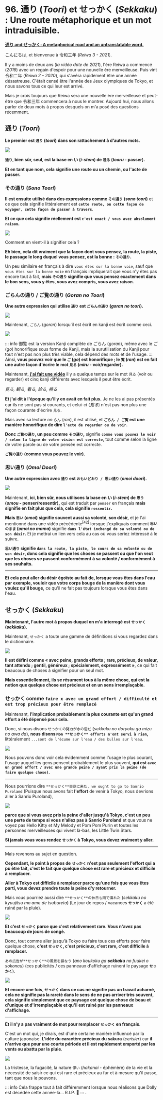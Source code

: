 # **96. 通り (*Toori*) et せっかく (*Sekkaku*) : Une route métaphorique et un mot intraduisible.**

[**通り and せっかく: A metaphorical road and an untranslatable word.**](https://www.youtube.com/watch?v=G3qc0esEbvE&ab_channel=OrganicJapanesewithCureDolly)

こんにちは, et bienvenue à 令和三年 (*Reiwa 3 - 2021*).

Il y a moins de deux ans (*la vidéo date de 2021*), l'ère Reiwa a commencé (*2019*) avec un regain d'espoir pour une nouvelle ère merveilleuse. Puis vint 令和二年 (*Reiwa 2 - 2020*), qui s'avéra rapidement être une année désastreuse. C'était censé être l'année des Jeux olympiques de Tokyo, et nous savons tous ce qui leur est arrivé.

Mais je crois toujours que Reiwa sera une nouvelle ère merveilleuse et peut-être que 令和三年 commencera à nous le montrer. Aujourd'hui, nous allons parler de deux mots à propos desquels on m'a posé des questions récemment.

## 通り (*Toori*)

**Le premier est `通り` (*toori*) dans son rattachement à d'autres mots.**

![](../media/image1001.webp)

**`通り`, bien sûr, seul, est la base en い (*i-stem*) de `通る` (*tooru* - passer).**

**Et en tant que nom, cela signifie une route ou un chemin, ou l'acte de passer.**

### その通り (*Sono Toori*)

**Il est ensuite utilisé dans des expressions comme `その通り` (*sono toori*)** et ce que cela signifie littéralement est **`cette route, ou cette façon de voyager, cette façon de passer à travers`**.

**Et ce que cela signifie réellement est `c'est exact / vous avez absolument raison`.**

![](../media/image289.webp)

Comment en vient-il à signifier cela ?

**Eh bien, cela dit vraiment que la façon dont vous pensez, la route, la piste, le passage le long duquel vous pensez, est la bonne : `その通り`.**

Un peu similaire en français à dire `vous êtes sur la bonne voie`, sauf que `vous êtes sur la bonne voie` en français impliquerait que vous n'y êtes pas encore tout à fait, **mais `その通り` signifie que vous pensez exactement dans le bon sens, vous y êtes, vous avez compris, vous avez raison.**

### ごらんの通り / ご覧の通り (*Goran no Toori*)

**Une autre expression qui utilise `通り` est `ごらんの通り` (*goran no toori*).**

![](../media/image168.webp)

Maintenant, `ごらん` (*goran*) lorsqu'il est écrit en kanji est écrit comme ceci.

![](../media/image450.webp)

::: info
御覧 est la version Kanji complète de ごらん (*goran*), même avec le ご (*go*) honorifique sous forme de Kanji, mais la surutilisation du Kanji pour tout n'est pas non plus très viable, cela dépend des mots et de l'usage.
:::
Ainsi, **vous pouvez voir que le `ご` (*go*) est honorifique ; le `覧` (*ran*) est en fait une autre façon d'écrire le mot `見る` (*miru* - voir/regarder).**

Maintenant, [**j'ai fait une vidéo**](https://www.youtube.com/watch?v=6Kh1AJx77Ng) il y a quelque temps sur le mot `見る` (voir ou regarder) et cinq kanji différents avec lesquels il peut être écrit.

*見る, 観る, 看る, 診る, 視る*

**Et j'ai dit à l'époque qu'il y en avait en fait plus.** Je ne les ai pas présentés car ils ne sont pas si courants, et celui-ci (*覧る*) n'est pas non plus une façon courante d'écrire `見る`.

Mais avec sa lecture *on* `らん` (*ran*), il est utilisé, et **`ごらん / ご覧` est une manière honorifique de dire `l'acte de regarder ou de voir`.**

**Donc `ご覧の通り`, un peu comme `その通り`,** signifie **`comme vous pouvez le voir / selon la ligne de votre vision est correcte`,** tout comme selon la ligne de votre parole ou de votre pensée est correcte.

**`ご覧の通り` (comme vous pouvez le voir).**

### 思い通り (*Omoi Doori*)

**Une autre expression avec `通り` est `おもいどおり / 思い通り` (*omoi doori*).**

![](../media/image291.webp)

Maintenant, **ici, bien sûr, nous utilisons la base en い (*i-stem*) de `思う` (*omou* - penser/ressentir),** qui est traduit par `penser` en français **mais signifie en fait plus que cela, cela signifie `ressentir`.**

**Mais `思い` (*omoi*) signifie souvent aussi sa volonté, son désir,** et je l'ai mentionné dans une vidéo précédente<sup>[[42]](./42-basic-word-confusion-まま.md)</sup> lorsque j'expliquais comment **`思いのまま` (*omoi no mama*)** signifie **`dans l'état inchangé de sa volonté ou de son désir`.** Et je mettrai un lien vers cela au cas où vous seriez intéressé à le suivre.

**`思い通り` signifie `dans la route, la piste, le cours de sa volonté ou de son désir`, donc cela signifie que les choses se passent ou que l'on veut que les choses se passent conformément à sa volonté / conformément à ses souhaits.**

---

**Et cela peut aller du désir égoïste au fait de, lorsque vous êtes dans l'eau par exemple, vouloir que votre corps bouge de la manière dont vous voulez qu'il bouge,** ce qu'il ne fait pas toujours lorsque vous êtes dans l'eau.

## せっかく (*Sekkaku*)

**Maintenant, l'autre mot à propos duquel on m'a interrogé est `せっかく` (*sekkaku*).**

Maintenant, `せっかく` a toute une gamme de définitions si vous regardez dans le dictionnaire.

![](../media/image507.webp)

**Il est défini comme « avec peine, grands efforts ; rare, précieux, de valeur, tant attendu ; gentil, généreux ; spécialement, expressément »,** ce qui fait beaucoup de choses à signifier pour un seul mot.

**Mais essentiellement, ils se résument tous à la même chose, qui est la notion que quelque chose est précieux et en un sens irremplaçable.**

### せっかく comme `faire x avec un grand effort / difficulté et est trop précieux pour être remplacé`

Maintenant, **l'implication probablement la plus courante est qu'un grand effort a été dépensé pour cela.**

Donc, si nous disons `せっかくの努力が水の泡だ` (*sekkaku no doryoku ga mizu no awa da*), **nous disons `Mon **せっかく** efforts n'ont servi à rien`,** littéralement `...sont de l'écume sur l'eau / des bulles sur l'eau`.

![](../media/image776.webp)

Nous pouvons donc voir cela évidemment comme l'usage le plus courant, l'usage auquel les gens pensent probablement le plus souvent, **qui est `avec un grand effort / avec une grande peine / ayant pris la peine (de faire quelque chose)`.**

---

Nous pourrions dire `**せっかく**東京に来た, we ought to go to Sanrio Puroland` (Puisque nous avons fait **l'effort** de venir à Tokyo, nous devrions aller à Sanrio Puroland),

![](../media/image768.webp)

**parce que si vous avez pris la peine d'aller jusqu'à Tokyo, c'est un peu une perte de temps si vous n'allez pas à Sanrio Puroland** et que vous ne voyez pas Hello Kitty et My Melody et Pom Pom Purin et toutes les personnes merveilleuses qui vivent là-bas, les Little Twin Stars.

**Si jamais vous vous rendez `せっかく` à Tokyo, vous devez vraiment y aller.**

---

Mais revenons au sujet en question.

**Cependant, le point à propos de `せっかく` n'est pas seulement l'effort qui a pu être fait, c'est le fait que quelque chose est rare et précieux et difficile à remplacer.**

**Aller à Tokyo est difficile à remplacer parce qu'une fois que vous êtes parti, vous devez prendre toute la peine d'y retourner.**

Mais vous pourriez aussi dire `**せっかく**の休日も雨で潰れた` (*sekkaku no kyuujitsu mo ame de tsubureta*) (Le jour de repos / vacances **`せっかく`** a été ruiné par la pluie).

![](../media/image122.webp)

**Et c'est `せっかく` parce que c'est relativement rare. Vous n'avez pas beaucoup de jours de congé.**

Donc, tout comme aller jusqu'à Tokyo ou faire tous ces efforts pour faire quelque chose, **c'est `せっかく`, c'est précieux, c'est rare, c'est difficile à remplacer.**

`あの広告が**せっかく**の風景を損なう` (*ano koukoku ga **sekkaku** no fuukei o sokonau*) (ces publicités / ces panneaux d'affichage ruinent le paysage **`せっかく`**).

![](../media/image81.webp)

**Et encore une fois, `せっかく` dans ce cas ne signifie pas un travail acharné, cela ne signifie pas la rareté dans le sens de ne pas arriver très souvent, cela signifie simplement que ce paysage est quelque chose de beau et d'unique et d'irremplaçable et qu'il est ruiné par les panneaux d'affichage.**

---

**Et il n'y a pas vraiment de mot pour remplacer `せっかく` en français.**

C'est un mot qui, je dirais, est d'une certaine manière influencé par la culture japonaise. **L'idée du caractère précieux du sakura** (*cerisier*) car **il n'arrive que pour une courte période et il est rapidement emporté par les vents ou abattu par la pluie.**

![](../media/image880.webp)

La tristesse, la fugacité, la nature `儚い` (*hakanai* - éphémère) de la vie et la nécessité de saisir ce qui est rare et précieux au fur et à mesure qu'il passe, tant que nous le pouvons.

::: info
Cela frappe tout à fait différemment lorsque nous réalisons que Dolly est décédée cette année-là... R.I.P. 🙁
:::
.